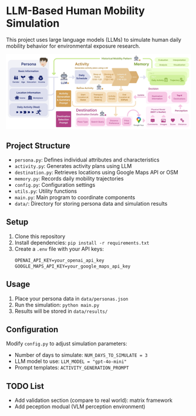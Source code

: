 # LLM-Based Human Mobility Simulation

This project uses large language models (LLMs) to simulate human daily mobility behavior for environmental exposure research.

![Research Framework](./data/framework.png)

## Project Structure

- `persona.py`: Defines individual attributes and characteristics
- `activity.py`: Generates activity plans using LLM
- `destination.py`: Retrieves locations using Google Maps API or OSM
- `memory.py`: Records daily mobility trajectories
- `config.py`: Configuration settings
- `utils.py`: Utility functions
- `main.py`: Main program to coordinate components
- `data/`: Directory for storing persona data and simulation results

## Setup

1. Clone this repository
2. Install dependencies: `pip install -r requirements.txt`
3. Create a `.env` file with your API keys:
   ```
   OPENAI_API_KEY=your_openai_api_key
   GOOGLE_MAPS_API_KEY=your_google_maps_api_key
   ```

## Usage

1. Place your persona data in `data/personas.json`
2. Run the simulation: `python main.py`
3. Results will be stored in `data/results/`

## Configuration

Modify `config.py` to adjust simulation parameters:
- Number of days to simulate: `NUM_DAYS_TO_SIMULATE = 3`
- LLM model to use: `LLM_MODEL = "gpt-4o-mini"`
- Prompt templates: `ACTIVITY_GENERATION_PROMPT`

## TODO List
- Add validation section (compare to real world): matrix framework
- Add peception modual (VLM perception environment)